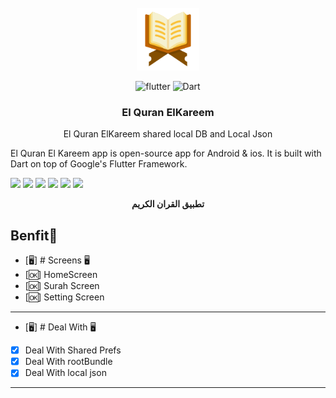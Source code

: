 
<br />
<div align="center">
    <img src="assets/quran.png" alt="Logo" width="100" height="100">
  </a>

![flutter](https://img.shields.io/badge/Flutter-Framework-green?logo=flutter)
![Dart](https://img.shields.io/badge/Dart-Language-blue?logo=dart)

<h3 align="center">El Quran ElKareem</h3>

  <p align="center">
    El Quran ElKareem shared local DB and Local Json
    <br />

  </p>
</div>



El Quran El Kareem app is open-source  app for Android & ios. It is built with Dart on top of Google's Flutter Framework.

<img height="50" src="https://user-images.githubusercontent.com/25181517/192108895-20dc3343-43e3-4a54-a90e-13a4abbc57b9.png"> <img height="50" src="https://user-images.githubusercontent.com/25181517/117269608-b7dcfb80-ae58-11eb-8e66-6cc8753553f0.png"> <img height="50" src="https://user-images.githubusercontent.com/25181517/121406611-a8246b80-c95e-11eb-9b11-b771486377f6.png"> <img height="50" src="https://user-images.githubusercontent.com/25181517/186884150-05e9ff6d-340e-4802-9533-2c3f02363ee3.png"> <img height="50" src="https://user-images.githubusercontent.com/25181517/186884152-ae609cca-8cf1-4175-8d60-1ce1fa078ca2.png"> <img height="50" src="https://user-images.githubusercontent.com/25181517/186884153-99edc188-e4aa-4c84-91b0-e2df260ebc33.png">




<p align="center"><b>تطبيق القران الكريم</b></p>



## Benfit👻
- [🖥] # Screens 🖥
- [🆗]  HomeScreen
- [🆗] Surah Screen
- [🆗] Setting Screen
--------------------------------
- [🖥] # Deal With 🖥
- [x] Deal With Shared Prefs
- [x] Deal With rootBundle
- [x] Deal With local json 

------------------------------

